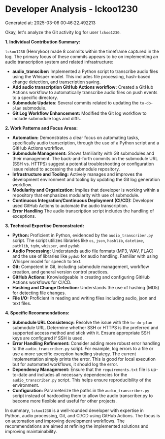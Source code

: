 # Developer Analysis - lckoo1230
Generated at: 2025-03-06 00:46:22.492213

Okay, let's analyze the Git activity log for user `lckoo1230`.

**1. Individual Contribution Summary:**

`lckoo1230` (Henrykoo) made 8 commits within the timeframe captured in the log. The primary focus of these commits appears to be on implementing an audio transcription system and related infrastructure:

*   **audio\_transciber:** Implemented a Python script to transcribe audio files using the Whisper model.  This includes file processing, hash-based change detection, and transcription saving.
*   **Add audio transcription GitHub Actions workflow:**  Created a GitHub Actions workflow to automatically transcribe audio files on push events to a specific directory.
*   **Submodule Updates:**  Several commits related to updating the `to-do-plan` submodule.
*   **Git Log Workflow Enhancement:** Modified the Git log workflow to include submodule logs and diffs.

**2. Work Patterns and Focus Areas:**

*   **Automation:**  Demonstrates a clear focus on automating tasks, specifically audio transcription, through the use of a Python script and a GitHub Actions workflow.
*   **Submodule Management:** Shows familiarity with Git submodules and their management.  The back-and-forth commits on the submodule URL (SSH vs. HTTPS) suggest a potential troubleshooting or configuration issue related to accessing the submodule repository.
*   **Infrastructure and Tooling:** Actively manages and improves the development environment and tooling by updating the Git log generation workflow.
*   **Modularity and Organization:** Implies that developer is working within a repository that emphasizes modularity with use of submodule.
*   **Continuous Integration/Continuous Deployment (CI/CD):** Developer used GitHub Actions to automate the audio transcription.
*   **Error Handling** The audio transcription script includes the handling of exceptions.

**3. Technical Expertise Demonstrated:**

*   **Python:**  Proficient in Python, evidenced by the `audio_transcriber.py` script.  The script utilizes libraries like `os`, `json`, `hashlib`, `datetime`, `pathlib`, `tqdm`, `whisper`, and `pydub`.
*   **Audio Processing:**  Understands audio file formats (MP3, WAV, FLAC) and the use of libraries like `pydub` for audio handling. Familiar with using Whisper model for speech to text.
*   **Git:**  Competent in Git, including submodule management, workflow creation, and general version control practices.
*   **GitHub Actions:**  Knowledgeable in creating and configuring GitHub Actions workflows for CI/CD.
*   **Hashing and Change Detection:**  Understands the use of hashing (MD5) for detecting file changes.
*   **File I/O:** Proficient in reading and writing files including audio, json and text files.

**4. Specific Recommendations:**

*   **Submodule URL Consistency:** Resolve the issue with the `to-do-plan` submodule URL.  Determine whether SSH or HTTPS is the preferred and supported access method and stick with it.  Ensure appropriate SSH keys are configured if SSH is used.
*   **Error Handling Refinement:**  Consider adding more robust error handling to the `audio_transcriber.py` script.  For example, log errors to a file or use a more specific exception handling strategy. The current implementation simply prints the error. This is good for local execution but for automated workflows, it should log the error.
*   **Dependency Management:**  Ensure that the `requirements.txt` file is up-to-date and includes all necessary dependencies for the `audio_transcriber.py` script. This helps ensure reproducibility of the environment.
*   **Configuration:** Parameterize the paths in the `audio_transcriber.py` script instead of hardcoding them to allow the audio transcriber.py to become more flexible and useful for other projects.

In summary, `lckoo1230` is a well-rounded developer with expertise in Python, audio processing, Git, and CI/CD using GitHub Actions. The focus is on automation and improving development workflows. The recommendations are aimed at refining the implemented solutions and improving maintainability.
